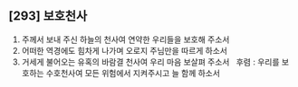 ## [293] 보호천사

1) 주께서 보내 주신 하늘의 천사여 연약한 우리들을 보호해 주소서  
2) 어떠한 역경에도 힘차게 나가며 오로지 주님만을 따르게 하소서  
3) 거세게 불어오는 유혹의 바람결 천사여 우리 마음 보살펴 주소서  
후렴 : 우리를 보호하는 수호천사여 모든 위험에서 지켜주시고 늘 함께 하소서
